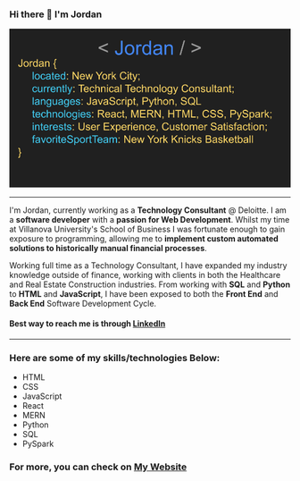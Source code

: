 ### Hi there 👋 I'm Jordan

![jordan html description](https://raw.githubusercontent.com/jaymbans/jaymbans/main/jordanHTML.png)

<hr>

I'm Jordan, currently working as a **Technology Consultant** @ Deloitte. I am a **software developer** with a **passion for Web Development**. Whilst my time at Villanova University's School of Business I was fortunate enough to gain exposure to programming, allowing me to **implement custom automated solutions to historically manual financial processes**.

Working full time as a Technology Consultant, I have expanded my industry knowledge outside of finance, working with clients in both the Healthcare and Real Estate Construction industries. From working with **SQL** and **Python** to **HTML** and **JavaScript**, I have been exposed to both the **Front End** and **Back End** Software Development Cycle.

<h4>Best way to reach me is through <a href='https://www.linkedin.com/in/jordan-mbanefo-80918916b/' target='_blank'>LinkedIn</a> </h4>

<hr>

### Here are some of my skills/technologies Below:
- HTML
- CSS
- JavaScript
- React
- MERN
- Python
- SQL
- PySpark

### For more, you can check on <a href='http://www.jordanmbanefo.com/' target='_blank'>My Website</a>
